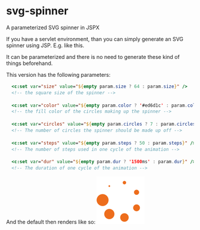 # svg-spinner
A parameterized SVG spinner in JSPX

If you have a servlet environment, than you can simply generate an SVG spinner using JSP. E.g. like this.

It can be parameterized and there is no need to generate these kind of things beforehand.

This version has the following parameters:
```jsp
  <c:set var="size" value="${empty param.size ? 64 : param.size}" />
  <!-- the square size of the spinner -->

  <c:set var="color" value="${empty param.color ? '#ed6d1c' : param.color}" />
  <!-- the fill color of the circles making up the spinner -->

  <c:set var="circles" value="${empty param.circles ? 7 : param.circles}" />
  <!-- The number of circles the spinner should be made up off -->

  <c:set var="steps" value="${empty param.steps ? 50 : param.steps}" />
  <!-- The number of steps used in one cycle of the animation -->

  <c:set var="dur" value="${empty param.dur ? '1500ms' : param.dur}" />
  <!-- The duration of one cycle of the animation -->
```
And the default then renders like so:
<img src="./spinner.svg">
